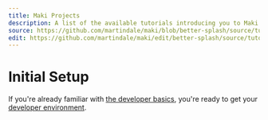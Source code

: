 ```yaml
---
title: Maki Projects
description: A list of the available tutorials introducing you to Maki.
source: https://github.com/martindale/maki/blob/better-splash/source/tutorials/initial-setup.md
edit: https://github.com/martindale/maki/edit/better-splash/source/tutorials/initial-setup.md
---
```

# Initial Setup
If you're already familiar with [the developer basics](/tutorials/developer-basics), you're ready to get
your [developer environment](/tutorials/developer-basics#environment).
